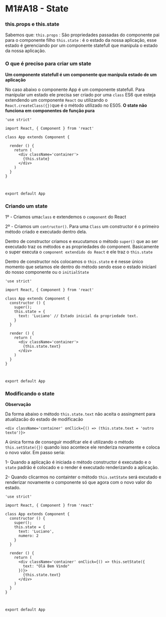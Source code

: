 # M1#A18 - State

### this.props e this.state

Sabemos que:
`this.props` : São propriedades passadas do componente pai para o componente filho
`this.state` : é o estado da nossa aplicação, esse estado é gerenciando por um componente statefull que manipula o estado da nossa aplicação.

### O que é preciso para criar um state

**Um componente statefull é um componente que manipula estado de um aplicação**

No caso abaixo o componente App é um componente statefull. Para manipular um estado ele precisa ser criado por uma `class` ES6 que esteja extendendo um componente `React` ou utilizando o `React.createClass({})`que é o método utilizado no ES05. **O state não funciona em componentes de função pura**
```
'use strict'

import React, { Component } from 'react'

class App extends Component {

  render () {
    return (
      <div className='container'>
        {this.state}
      </div>
    )
  }
}



export default App

```

### Criando um state

1º - Criamos uma`class` e extendemos o `component` do React

2º - Criamos um `contructor()`.
Para uma `Class` um constructor é o primeiro método criado e executado dentro dela.

Dentro de constructor criamos e exucutamos o método `super()` que ao ser executado traz os métodos e as propriedades do component. Basicamente o super executa o `component extendido do React` e ele traz o `this.state`

Dentro de constructor nós colocamos o `this.state` e é nesse único momento que setamos ele dentro do método sendo esse o estado inicianl do nosso componente ou o `initialState`

```
'use strict'

import React, { Component } from 'react'

class App extends Component {
  constructor () {
    super();
    this.state = {
      text: 'Luciano' // Estado inicial da propriedade text.
    }
  }

  render () {
    return (
      <div className='container'>
        {this.state.text}
      </div>
    )
  }
}



export default App
```

### Modificando o state

**Observação**

Da forma abaixo o método `this.state.text` não aceita o assingment para atualizacão do estado de modificacão
```
<div className='container' onClick={() => (this.state.text = 'outro texto')}>
```

A única forma de conseguir modifcar ele é utilizando o método `this.setState({})` quando isso acontece ele renderiza novamente e coloca o novo valor. Em passo seria:

1- Quando a aplicação é iniciada o método constructor é executado e o `state` padrão é colocado e o render é executado renderizando a aplicação.

2- Quando clicarmos no containter o método `this.setState` será excutado e renderizar novamente o componente só que agora com o novo valor do estado.

```
'use strict'

import React, { Component } from 'react'

class App extends Component {
  constructor () {
    super();
    this.state = {
      text: 'Luciano',
      numero: 2
    }
  }

  render () {
    return (
      <div className='container' onClick={() => this.setState({
        text: "Olá Bem Vindo"
      })}>
        {this.state.text}
      </div>
    )
  }
}



export default App
```
